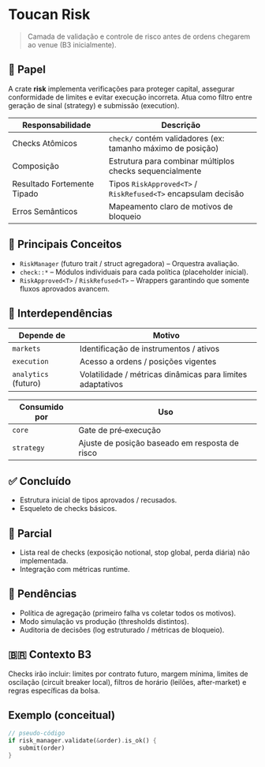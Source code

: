 # Toucan Risk

> Camada de validação e controle de risco antes de ordens chegarem ao venue (B3 inicialmente).

## 🎯 Papel
A crate **risk** implementa verificações para proteger capital, assegurar conformidade de limites e evitar execução incorreta. Atua como filtro entre geração de sinal (strategy) e submissão (execution).

| Responsabilidade | Descrição |
|------------------|-----------|
| Checks Atômicos | `check/` contém validadores (ex: tamanho máximo de posição) |
| Composição | Estrutura para combinar múltiplos checks sequencialmente |
| Resultado Fortemente Tipado | Tipos `RiskApproved<T>` / `RiskRefused<T>` encapsulam decisão |
| Erros Semânticos | Mapeamento claro de motivos de bloqueio |

## 🔑 Principais Conceitos
- `RiskManager` (futuro trait / struct agregadora) – Orquestra avaliação.
- `check::*` – Módulos individuais para cada política (placeholder inicial).
- `RiskApproved<T>` / `RiskRefused<T>` – Wrappers garantindo que somente fluxos aprovados avancem.

## 🔗 Interdependências
| Depende de | Motivo |
|------------|-------|
| `markets` | Identificação de instrumentos / ativos |
| `execution` | Acesso a ordens / posições vigentes |
| `analytics` (futuro) | Volatilidade / métricas dinâmicas para limites adaptativos |

| Consumido por | Uso |
|---------------|-----|
| `core` | Gate de pré‑execução |
| `strategy` | Ajuste de posição baseado em resposta de risco |

## ✅ Concluído
- Estrutura inicial de tipos aprovados / recusados.
- Esqueleto de checks básicos.

## 🧪 Parcial
- Lista real de checks (exposição notional, stop global, perda diária) não implementada.
- Integração com métricas runtime.

## 🚧 Pendências
- Política de agregação (primeiro falha vs coletar todos os motivos).
- Modo simulação vs produção (thresholds distintos).
- Auditoria de decisões (log estruturado / métricas de bloqueio).

## 🇧🇷 Contexto B3
Checks irão incluir: limites por contrato futuro, margem mínima, limites de oscilação (circuit breaker local), filtros de horário (leilões, after-market) e regras específicas da bolsa.

## Exemplo (conceitual)
```rust
// pseudo-código
if risk_manager.validate(&order).is_ok() {
   submit(order)
}
```
